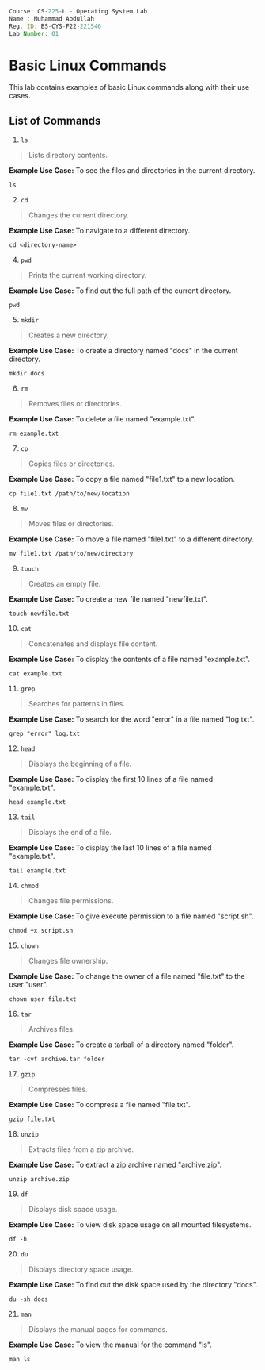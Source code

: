 ```jsx
Course: CS-225-L - Operating System Lab
Name : Muhammad Abdullah
Reg. ID: BS-CYS-F22-221546
Lab Number: 01
```

# Basic Linux Commands

This lab contains examples of basic Linux commands along with their use cases.

## List of Commands

1. `ls`
> Lists directory contents.

**Example Use Case:** To see the files and directories in the current directory.

``` command
ls
```

2. `cd`
> Changes the current directory.

**Example Use Case:** To navigate to a different directory.
  
``` command
cd <directory-name>
```

4. `pwd`
> Prints the current working directory.

**Example Use Case:** To find out the full path of the current directory.

``` command
pwd
```

5. `mkdir`
> Creates a new directory.

**Example Use Case:** To create a directory named "docs" in the current directory.
  
``` command
mkdir docs
```

6. `rm`
> Removes files or directories.

**Example Use Case:** To delete a file named "example.txt".

``` command
rm example.txt
```

7. `cp`
> Copies files or directories.

**Example Use Case:** To copy a file named "file1.txt" to a new location.
   
``` command
cp file1.txt /path/to/new/location
```

8. `mv`
> Moves files or directories.

**Example Use Case:** To move a file named "file1.txt" to a different directory.

``` command
mv file1.txt /path/to/new/directory
```

9. `touch`
> Creates an empty file.

**Example Use Case:** To create a new file named "newfile.txt".

``` command
touch newfile.txt
```

10. `cat`
> Concatenates and displays file content.

**Example Use Case:** To display the contents of a file named "example.txt".

``` command
cat example.txt
```

11. `grep`
> Searches for patterns in files.

**Example Use Case:** To search for the word "error" in a file named "log.txt".

``` command
grep "error" log.txt
```

12. `head`
> Displays the beginning of a file.

**Example Use Case:** To display the first 10 lines of a file named "example.txt".

``` command
head example.txt
```

13. `tail`
> Displays the end of a file.

**Example Use Case:** To display the last 10 lines of a file named "example.txt".

``` command
tail example.txt
```

14. `chmod`
> Changes file permissions.

**Example Use Case:** To give execute permission to a file named "script.sh".

``` command
chmod +x script.sh
```

15. `chown`
> Changes file ownership.

**Example Use Case:** To change the owner of a file named "file.txt" to the user "user".

``` command
chown user file.txt
```

16. `tar`
> Archives files.

**Example Use Case:** To create a tarball of a directory named "folder".

``` command
tar -cvf archive.tar folder
```

17. `gzip`
> Compresses files.

**Example Use Case:** To compress a file named "file.txt".

``` command
gzip file.txt
```

18. `unzip`
> Extracts files from a zip archive.

**Example Use Case:** To extract a zip archive named "archive.zip".

``` command
unzip archive.zip
```

19. `df`
> Displays disk space usage.

**Example Use Case:** To view disk space usage on all mounted filesystems.

``` command
df -h
```

20. `du`
> Displays directory space usage.

**Example Use Case:** To find out the disk space used by the directory "docs".

``` command
du -sh docs
```

21. `man`
> Displays the manual pages for commands.

**Example Use Case:** To view the manual for the command "ls".

``` command
man ls
```
